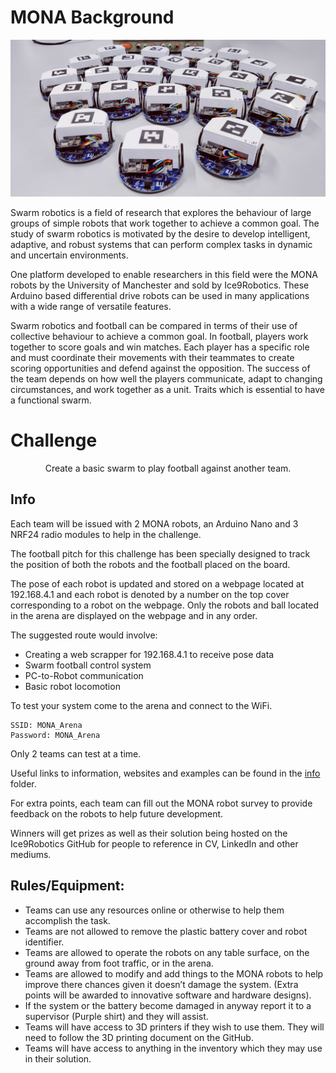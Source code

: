 # MONA Background

![MONA](Mona.jpg?raw=true "MONA")


Swarm robotics is a field of research that explores the behaviour of large groups of simple robots that work together to achieve a common goal. The study of swarm robotics is motivated by the desire to develop intelligent, adaptive, and robust systems that can perform complex tasks in dynamic and uncertain environments.

One platform developed to enable researchers in this field were the MONA robots by the University of Manchester and sold by Ice9Robotics. These Arduino based differential drive robots can be used in many applications with a wide range of versatile features.

Swarm robotics and football can be compared in terms of their use of collective behaviour to achieve a common goal. In football, players work together to score goals and win matches. Each player has a specific role and must coordinate their movements with their teammates to create scoring opportunities and defend against the opposition. The success of the team depends on how well the players communicate, adapt to changing circumstances, and work together as a unit. Traits which is essential to have a functional swarm.

# Challenge

<center>Create a basic swarm to play football against another team.</center>

## Info

Each team will be issued with 2 MONA robots, an Arduino Nano and 3 NRF24 radio modules to help in the challenge.

The football pitch for this challenge has been specially designed to track the position of both the robots and the football placed on the board. 

The pose of each robot is updated and stored on a webpage located at 192.168.4.1 and each robot is denoted by a number on the top cover corresponding to a robot on the webpage. Only the robots and ball located in the arena are displayed on the webpage and in any order.

The suggested route would involve:
-	Creating a web scrapper for 192.168.4.1 to receive pose data
-	Swarm football control system
-	PC-to-Robot communication
-	Basic robot locomotion

To test your system come to the arena and connect to the WiFi.
```
SSID: MONA_Arena
Password: MONA_Arena
```
Only 2 teams can test at a time.

Useful links to information, websites and examples can be found in the [info](info) folder.

For extra points, each team can fill out the MONA robot survey to provide feedback on the robots to help future development.

Winners will get prizes as well as their solution being hosted on the Ice9Robotics GitHub for people to reference in CV, LinkedIn and other mediums.


## Rules/Equipment:
-	Teams can use any resources online or otherwise to help them accomplish the task. 
-	Teams are not allowed to remove the plastic battery cover and robot identifier.
-	Teams are allowed to operate the robots on any table surface, on the ground away from foot traffic, or in the arena.
-	Teams are allowed to modify and add things to the MONA robots to help improve there chances given it doesn’t damage the system. (Extra points will be awarded to innovative software and hardware designs).
-	If the system or the battery become damaged in anyway report it to a supervisor (Purple shirt) and they will assist.
-	Teams will have access to 3D printers if they wish to use them. They will need to follow the 3D printing document on the GitHub.
-	Teams will have access to anything in the inventory which they may use in their solution.


